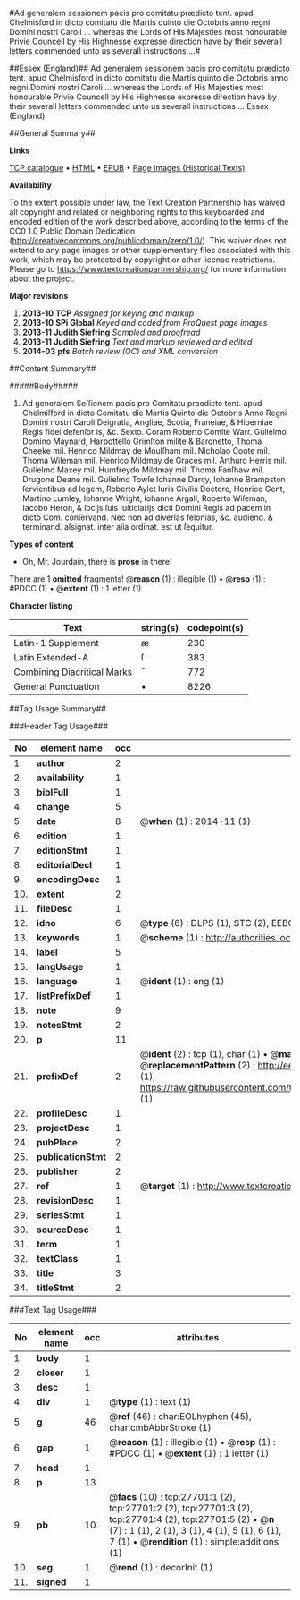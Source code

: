 #Ad generalem sessionem pacis pro comitatu prædicto tent. apud Chelmisford in dicto comitatu die Martis quinto die Octobris anno regni Domini nostri Caroli ... whereas the Lords of His Majesties most honourable Privie Councell by His Highnesse expresse direction have by their severall letters commended unto us severall instructions ...#

##Essex (England)##
Ad generalem sessionem pacis pro comitatu prædicto tent. apud Chelmisford in dicto comitatu die Martis quinto die Octobris anno regni Domini nostri Caroli ... whereas the Lords of His Majesties most honourable Privie Councell by His Highnesse expresse direction have by their severall letters commended unto us severall instructions ...
Essex (England)

##General Summary##

**Links**

[TCP catalogue](http://www.ota.ox.ac.uk/tcp/)  • 
[HTML](http://tei.it.ox.ac.uk/tcp/Texts-HTML/free/A00/A00404.html)  • 
[EPUB](http://tei.it.ox.ac.uk/tcp/Texts-EPUB/free/A00/A00404.epub) • 
[Page images (Historical Texts)](https://historicaltexts.jisc.ac.uk/eebo-24470756e)

**Availability**

To the extent possible under law, the Text Creation Partnership has waived all copyright and related or neighboring rights to this keyboarded and encoded edition of the work described above, according to the terms of the CC0 1.0 Public Domain Dedication (http://creativecommons.org/publicdomain/zero/1.0/). This waiver does not extend to any page images or other supplementary files associated with this work, which may be protected by copyright or other license restrictions. Please go to https://www.textcreationpartnership.org/ for more information about the project.

**Major revisions**

1. __2013-10__ __TCP__ *Assigned for keying and markup*
1. __2013-10__ __SPi Global__ *Keyed and coded from ProQuest page images*
1. __2013-11__ __Judith Siefring__ *Sampled and proofread*
1. __2013-11__ __Judith Siefring__ *Text and markup reviewed and edited*
1. __2014-03__ __pfs__ *Batch review (QC) and XML conversion*

##Content Summary##

#####Body#####

1. Ad generalem Seſſionem pacis pro Comitatu praedicto tent. apud Chelmiſford in dicto Comitatu die Martis Quinto die Octobris Anno Regni Domini nostri Caroli Deigratia, Angliae, Scotia, Franeiae, & Hiberniae Regis fidei defenſor is, &c. Sexto. Coram Roberto Comite Warr. Gulielmo Domino Maynard, Harbottello Grimſton milite & Baronetto, Thoma Cheeke mil. Henrico Mildmay de Moulſham mil. Nicholao Coote mil. Thoma Wiſeman mil. Henrico Mildmay de Graces mil. Arthuro Herris mil. Gulielmo Maxey mil. Humfreydo Mildmay mil. Thoma Fanſhaw mil. Drugone Deane mil. Gulielmo Towſe Iohanne Darcy, Iohanne Brampston ſervientibus ad legem, Roberto Aylet Iuris Civilis Doctore, Henrico Gent, Martino Lumley, Iohanne Wright, Iohanne Argall, Roberto Wiſeman, Iacobo Heron, & ſocijs ſuis Iuſticiarijs dicti Domini Regis ad pacem in dicto Com. conſervand. Nec non ad diverſas felonias, &c. audiend. & terminand. aſsignat. inter alia ordinat. est ut ſequitur.

**Types of content**

  * Oh, Mr. Jourdain, there is **prose** in there!

There are 1 **omitted** fragments! 
 @__reason__ (1) : illegible (1)  •  @__resp__ (1) : #PDCC (1)  •  @__extent__ (1) : 1 letter (1)

**Character listing**


|Text|string(s)|codepoint(s)|
|---|---|---|
|Latin-1 Supplement|æ|230|
|Latin Extended-A|ſ|383|
|Combining             Diacritical Marks|̄|772|
|General Punctuation|•|8226|

##Tag Usage Summary##

###Header Tag Usage###

|No|element name|occ|attributes|
|---|---|---|---|
|1.|__author__|2||
|2.|__availability__|1||
|3.|__biblFull__|1||
|4.|__change__|5||
|5.|__date__|8| @__when__ (1) : 2014-11 (1)|
|6.|__edition__|1||
|7.|__editionStmt__|1||
|8.|__editorialDecl__|1||
|9.|__encodingDesc__|1||
|10.|__extent__|2||
|11.|__fileDesc__|1||
|12.|__idno__|6| @__type__ (6) : DLPS (1), STC (2), EEBO-CITATION (1), OCLC (1), VID (1)|
|13.|__keywords__|1| @__scheme__ (1) : http://authorities.loc.gov/ (1)|
|14.|__label__|5||
|15.|__langUsage__|1||
|16.|__language__|1| @__ident__ (1) : eng (1)|
|17.|__listPrefixDef__|1||
|18.|__note__|9||
|19.|__notesStmt__|2||
|20.|__p__|11||
|21.|__prefixDef__|2| @__ident__ (2) : tcp (1), char (1)  •  @__matchPattern__ (2) : ([0-9\-]+):([0-9IVX]+) (1), (.+) (1)  •  @__replacementPattern__ (2) : http://eebo.chadwyck.com/downloadtiff?vid=$1&page=$2 (1), https://raw.githubusercontent.com/textcreationpartnership/Texts/master/tcpchars.xml#$1 (1)|
|22.|__profileDesc__|1||
|23.|__projectDesc__|1||
|24.|__pubPlace__|2||
|25.|__publicationStmt__|2||
|26.|__publisher__|2||
|27.|__ref__|1| @__target__ (1) : http://www.textcreationpartnership.org/docs/. (1)|
|28.|__revisionDesc__|1||
|29.|__seriesStmt__|1||
|30.|__sourceDesc__|1||
|31.|__term__|1||
|32.|__textClass__|1||
|33.|__title__|3||
|34.|__titleStmt__|2||


###Text Tag Usage###

|No|element name|occ|attributes|
|---|---|---|---|
|1.|__body__|1||
|2.|__closer__|1||
|3.|__desc__|1||
|4.|__div__|1| @__type__ (1) : text (1)|
|5.|__g__|46| @__ref__ (46) : char:EOLhyphen (45), char:cmbAbbrStroke (1)|
|6.|__gap__|1| @__reason__ (1) : illegible (1)  •  @__resp__ (1) : #PDCC (1)  •  @__extent__ (1) : 1 letter (1)|
|7.|__head__|1||
|8.|__p__|13||
|9.|__pb__|10| @__facs__ (10) : tcp:27701:1 (2), tcp:27701:2 (2), tcp:27701:3 (2), tcp:27701:4 (2), tcp:27701:5 (2)  •  @__n__ (7) : 1 (1), 2 (1), 3 (1), 4 (1), 5 (1), 6 (1), 7 (1)  •  @__rendition__ (1) : simple:additions (1)|
|10.|__seg__|1| @__rend__ (1) : decorInit (1)|
|11.|__signed__|1||

